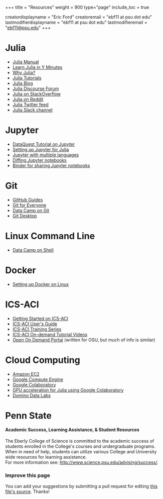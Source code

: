 +++
title = "Resources"
weight = 900
type="page"
include_toc = true

creatordisplayname = "Eric Ford"
creatoremail = "ebf11 at psu dot edu"
lastmodifierdisplayname = "ebf11 at psu dot edu"
lastmodifieremail = "ebf11@psu.edu"
+++

# Julia

- [Julia Manual](http://docs.julialang.org/en/v1.0/)
- [Learn Julia in Y Minutes](https://learnxinyminutes.com/docs/julia/)
- [Why Julia?](http://ucidatascienceinitiative.github.io/IntroToJulia/Html/WhyJulia)
- [Julia Tutorials](https://julialang.org/learning/)
- [Julia Blog](https://julialang.org/blog/)
- [Julia Discourse Forum](https://discourse.julialang.org/)
- [Julia on StackOverflow](https://stackoverflow.com/questions/tagged/julia-lang)
- [Julia on Reddit](https://www.reddit.com/r/Julia/)
- [Julia Twitter feed](https://twitter.com/hashtag/julialang?src=hash)
- [Julia Slack channel](https://julialang.slack.com/)

# Jupyter

- [DataQuest Tutorial on Jupyter](https://www.dataquest.io/blog/jupyter-notebook-tutorial/)
- [Setting up Jupyter for Julia](https://lectures.quantecon.org/jl/getting_started.html)
- [Jupyter with multiple languages](https://blog.jupyter.org/i-python-you-r-we-julia-baf064ca1fb6)
- [Diffing Jupyter notebooks](https://github.com/jupyter/nbdime#installation)
- [Binder for sharing Jupyter notebooks](https://mybinder.org/)


# Git

- [GitHub Guides](https://guides.github.com/)
- [Git for Everyone](https://thenewstack.io/tutorial-git-for-absolutely-everyone/)
- [Data Camp on Git](https://www.datacamp.com/courses/introduction-to-git-for-data-science)
- [Git Desktop](https://desktop.github.com/)

# Linux Command Line 

- [Data Camp on Shell](https://www.datacamp.com/courses/introduction-to-shell-for-data-science)

# Docker

- [Setting up Docker on Linux](https://docs.docker.com/install/linux/docker-ce/ubuntu/#set-up-the-repository
)

# ICS-ACI

- [Getting Started on ICS-ACI](/lessons/week1/how-to-use-aci)
- [ICS-ACI User's Guide](https://ics.psu.edu/computing-services/ics-aci-user-guide/)
- [ICS-ACI Training Series](https://ics.psu.edu/computing-services/ics-aci-training-series/)
- [ICS-ACI On-demand Tutorial Videos](https://ics.psu.edu/computing-services/ics-aci-training-resources/ics-aci-on-demand-tutorial-videos/)
- [Open On Demand Portal](https://www.osc.edu/resources/online_portals/ondemand) (written for OSU, but much of info is similar)

# Cloud Computing
- [Amazon EC2](https://aws.amazon.com/ec2/?sc_channel=PS&sc_campaign=AWS_Free_Tier_2013&sc_country=US&sc_publisher=Google&sc_medium=Brand_Core_EC2_E&sc_content=36175458882&sc_detail=Amazon%20ec2&sc_category=compute_networking&sc_segment=compute_networking&sc_matchtype=e)
- [Google Compute Engine](https://cloud.google.com/compute/)
- [Google Colaboratory](https://colab.research.google.com/)
- [GPU acceleration for Julia using Google Colaboratory](https://discourse.julialang.org/t/julia-on-google-colab-free-gpu-accelerated-shareable-notebooks/15319/6)
- [Domino Data Labs](https://www.dominodatalab.com/)

# Penn State
#### Academic Success, Learning Assistance, & Student Resources
The Eberly College of Science is committed to the academic success of students enrolled in the College's courses and undergraduate programs. When in need of help, students can utilize various College and University wide resources for learning assistance.  
For more information see: http://www.science.psu.edu/advising/success/.

### Improve this page
You can add your suggestions by submitting a pull request for editing [this file's source](https://github.com/PsuAstro528/Spring2019-website-src/blob/master/content/resources/_index.md).  Thanks!


